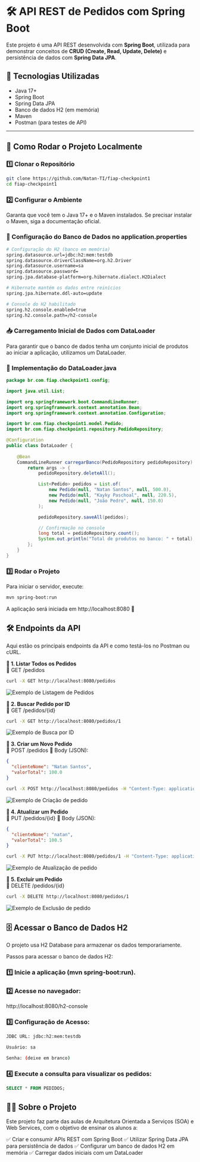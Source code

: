 # 🛠️ API REST de Pedidos com Spring Boot

Este projeto é uma API REST desenvolvida com **Spring Boot**, utilizada para demonstrar conceitos de **CRUD (Create, Read, Update, Delete)** e persistência de dados com **Spring Data JPA**.

## 📌 **Tecnologias Utilizadas**
- Java 17+
- Spring Boot
- Spring Data JPA
- Banco de dados H2 (em memória)
- Maven
- Postman (para testes de API)

---

## 🚀 **Como Rodar o Projeto Localmente**
### **1️⃣ Clonar o Repositório**
```sh
git clone https://github.com/Natan-TI/fiap-checkpoint1
cd fiap-checkpoint1
```

### **2️⃣ Configurar o Ambiente**
Garanta que você tem o Java 17+ e o Maven instalados.
Se precisar instalar o Maven, siga a documentação oficial.

### 📌 Configuração do Banco de Dados no application.properties
```sh
# Configuração do H2 (banco em memória)
spring.datasource.url=jdbc:h2:mem:testdb
spring.datasource.driverClassName=org.h2.Driver
spring.datasource.username=sa
spring.datasource.password=
spring.jpa.database-platform=org.hibernate.dialect.H2Dialect

# Hibernate mantém os dados entre reinícios
spring.jpa.hibernate.ddl-auto=update

# Console do H2 habilitado
spring.h2.console.enabled=true
spring.h2.console.path=/h2-console
```

### 📥 Carregamento Inicial de Dados com DataLoader
Para garantir que o banco de dados tenha um conjunto inicial de produtos ao iniciar a aplicação, utilizamos um DataLoader.

### 📌 Implementação do DataLoader.java
```java
package br.com.fiap.checkpoint1.config;

import java.util.List;

import org.springframework.boot.CommandLineRunner;
import org.springframework.context.annotation.Bean;
import org.springframework.context.annotation.Configuration;

import br.com.fiap.checkpoint1.model.Pedido;
import br.com.fiap.checkpoint1.repository.PedidoRepository;

@Configuration
public class DataLoader {
	
	@Bean
    CommandLineRunner carregarBanco(PedidoRepository pedidoRepository) {
        return args -> {
        	pedidoRepository.deleteAll();

            List<Pedido> pedidos = List.of(
                new Pedido(null, "Natan Santos", null, 500.0),
                new Pedido(null, "Kayky Paschoal", null, 220.5),
                new Pedido(null, "João Pedro", null, 150.0)
    		);

            pedidoRepository.saveAll(pedidos);

            // Confirmação no console
            long total = pedidoRepository.count();
            System.out.println("Total de produtos no banco: " + total);
        };
    }
}
```

### **3️⃣ Rodar o Projeto**
Para iniciar o servidor, execute:
```sh
mvn spring-boot:run
```
A aplicação será iniciada em http://localhost:8080 🚀

## **🛠️ Endpoints da API**
Aqui estão os principais endpoints da API e como testá-los no Postman ou cURL.

**🔹 1. Listar Todos os Pedidos**
<br>
📌 GET /pedidos

```sh
curl -X GET http://localhost:8080/pedidos
```
![Exemplo de Listagem de Pedidos](images/getAll.png)

**🔹 2. Buscar Pedido por ID**
<br>
📌 GET /pedidos/{id}

```sh
curl -X GET http://localhost:8080/pedidos/1
```
![Exemplo de Busca por ID](images/getById.png)

**🔹 3. Criar um Novo Pedido**
<br>
📌 POST /pedidos 📌 Body (JSON):

```json
{
  "clienteNome": "Natan Santos",
  "valorTotal": 100.0
}
```
```sh
curl -X POST http://localhost:8080/pedidos -H "Content-Type: application/json" -d '{"clienteNome": "Natan Santos", "valorTotal": 500.0}'
```
![Exemplo de Criação de pedido](images/create.png)

**🔹 4. Atualizar um Pedido**
<br>
📌 PUT /pedidos/{id} 📌 Body (JSON):

```json
{
  "clienteNome": "natan",
  "valorTotal": 100.5
}
```
```sh
curl -X PUT http://localhost:8080/pedidos/1 -H "Content-Type: application/json" -d '{"clienteNome": "Kayky Paschoal", "valorTotal": 220.5}'
```
![Exemplo de Atualização de pedido](images/update.png)

**🔹 5. Excluir um Pedido**
<br>
📌 DELETE /pedidos/{id}

```sh
curl -X DELETE http://localhost:8080/pedidos/1
```
![Exemplo de Exclusão de pedido](images/delete.png)

## **🗄️ Acessar o Banco de Dados H2**
O projeto usa H2 Database para armazenar os dados temporariamente.

Passos para acessar o banco de dados H2:
### **1️⃣ Inicie a aplicação (mvn spring-boot:run).**

### **2️⃣ Acesse no navegador:**
http://localhost:8080/h2-console

### **3️⃣ Configuração de Acesso:**
```sh
JDBC URL: jdbc:h2:mem:testdb

Usuário: sa

Senha: (deixe em branco)
```

### **4️⃣ Execute a consulta para visualizar os pedidos:**
```sql
SELECT * FROM PEDIDOS;
```

## **👨‍🏫 Sobre o Projeto**
Este projeto faz parte das aulas de Arquitetura Orientada a Serviços (SOA) e Web Services, com o objetivo de ensinar os alunos a:

✅ Criar e consumir APIs REST com Spring Boot
✅ Utilizar Spring Data JPA para persistência de dados
✅ Configurar um banco de dados H2 em memória
✅ Carregar dados iniciais com um DataLoader